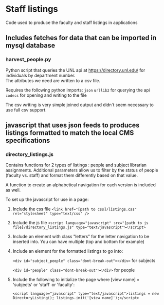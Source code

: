 # Staff listings
Code used to produce the faculty and staff listings in applications

## Includes fetches for data that can be imported in mysql database
### harvest_people.py
 Python script that queries the UNL api at https://directory.unl.edu/ for individuals by department number.  
  The attributes we need are written to a csv file.  

 Requires the following python imports:
`json`
`urllib2` for querying the api
`codecs` for opening and writing to the file

The csv writing is very simple joined output and didn't seem necessary to use full csv support.

## javascript that uses json feeds to produces listings formatted to match the local CMS specifications

### directory_listings.js

Contains functions for 2 types of listings : people and subject librarian assignments.  Additional parameters allow us to filter by the status of people (faculty vs. staff) and format them differently based on that value.  

A function to create an alphabetical navigation for each version is included as well.  

To set up the javascript for use in a page:

  1. Include the css file `<link href="[path to css]/listings.css" rel="stylesheet" type="text/css" />`
  2. Include the js file `<script language="javascript" src="[path to js file]/directory_listings.js" type="text/javascript"></script>`
  3. Include an element with class "letters" for the letter navigation to be inserted into.  You can have multiple  (top and bottom for example)
  4. Include an element for the formatted listings to go into: 
  
      `<div id="subject_people" class="dont-break-out"></div>` for subjects

       `<div id="people" class="dont-break-out"></div>` for people
  5. Include the following to initialize the page where [view name] = 'subjects' or 'staff' or 'faculty':
      
      `<script language="javascript" type="text/javascript">listings = new DirectoryListing(); listings.init('[view name]');</script>` 
      

